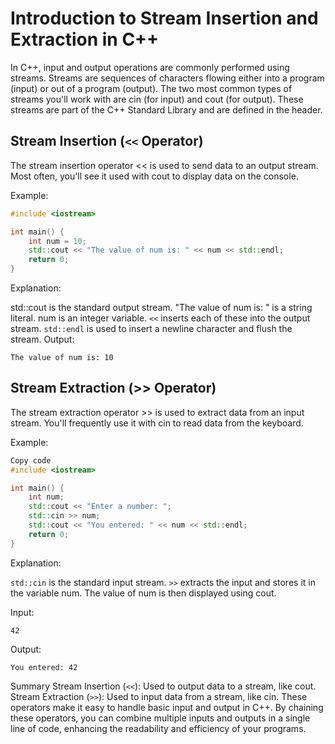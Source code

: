 # Introduction to Stream Insertion and Extraction in C++
In C++, input and output operations are commonly performed using streams. Streams are sequences of characters flowing either into a program (input) or out of a program (output). The two most common types of streams you'll work with are cin (for input) and cout (for output). These streams are part of the C++ Standard Library and are defined in the <iostream> header.

## Stream Insertion (`<<` Operator)
The stream insertion operator << is used to send data to an output stream. Most often, you'll see it used with cout to display data on the console.

Example:

```cpp
#include <iostream>

int main() {
    int num = 10;
    std::cout << "The value of num is: " << num << std::endl;
    return 0;
}
```

Explanation:

std::cout is the standard output stream.
"The value of num is: " is a string literal.
num is an integer variable.
`<<` inserts each of these into the output stream.
`std::endl` is used to insert a newline character and flush the stream.
Output:

```
The value of num is: 10
```

## Stream Extraction (>> Operator)
The stream extraction operator >> is used to extract data from an input stream. You'll frequently use it with cin to read data from the keyboard.

Example:

```cpp
Copy code
#include <iostream>

int main() {
    int num;
    std::cout << "Enter a number: ";
    std::cin >> num;
    std::cout << "You entered: " << num << std::endl;
    return 0;
}
```
Explanation:

`std::cin` is the standard input stream.
`>>` extracts the input and stores it in the variable num.
The value of num is then displayed using cout.

Input:

```
42
```

Output:

```
You entered: 42
```

Summary
Stream Insertion (`<<`): Used to output data to a stream, like cout.
Stream Extraction (`>>`): Used to input data from a stream, like cin.
These operators make it easy to handle basic input and output in C++. By chaining these operators, you can combine multiple inputs and outputs in a single line of code, enhancing the readability and efficiency of your programs.